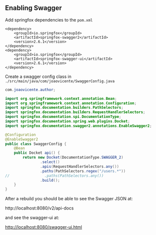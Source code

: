 ## Enabling Swagger

Add springfox dependencies to the `pom.xml`

```
<dependency>
    <groupId>io.springfox</groupId>
    <artifactId>springfox-swagger2</artifactId>
    <version>2.6.1</version>
</dependency>
<dependency>
    <groupId>io.springfox</groupId>
    <artifactId>springfox-swagger-ui</artifactId>
    <version>2.6.1</version>
</dependency>
```

Create a swagger config class in `./src/main/java/com/joaovicente/SwaggerConfig.java`

```java
com.joaovicente.author;

import org.springframework.context.annotation.Bean;
import org.springframework.context.annotation.Configuration;
import springfox.documentation.builders.PathSelectors;
import springfox.documentation.builders.RequestHandlerSelectors;
import springfox.documentation.spi.DocumentationType;
import springfox.documentation.spring.web.plugins.Docket;
import springfox.documentation.swagger2.annotations.EnableSwagger2;

@Configuration
@EnableSwagger2
public class SwaggerConfig {
    @Bean
    public Docket api() {
        return new Docket(DocumentationType.SWAGGER_2)
                .select()
                .apis(RequestHandlerSelectors.any())
                .paths(PathSelectors.regex("/users.*"))
//                .paths(PathSelectors.any())
                .build();
    }
}
```

After a rebuild you should be able to see the Swagger JSON at: 

http://localhost:8080/v2/api-docs 

and see the swagger-ui at: 

[http://localhost:8080/swagger-ui.html](http://localhost:8080/swagger-ui.html)





